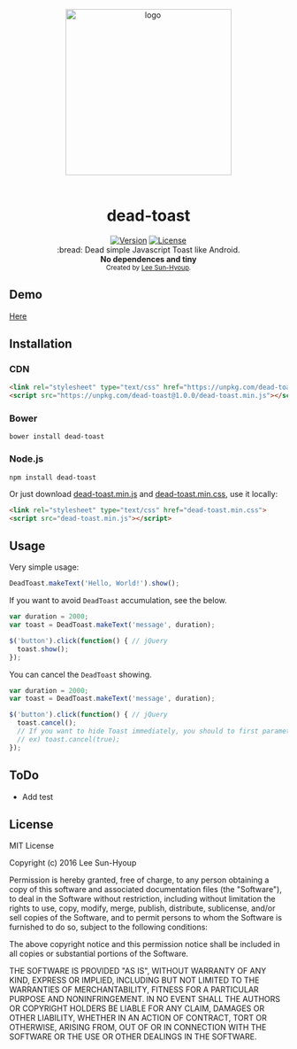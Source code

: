 <div align="center">
  <img src='https://github.com/kciter/dead-toast/blob/master/art/logo.png?raw=true' alt='logo' width='300px'>
</div>
<br>

<h1 align="center">dead-toast</h1>
<div align="center">
  <a href="https://www.npmjs.com/package/dead-toast"><img src="https://img.shields.io/npm/v/dead-toast.svg" alt="Version"></a>
  <a href="https://www.npmjs.com/package/dead-toast"><img src="https://img.shields.io/npm/l/dead-toast.svg" alt="License"></a>
</div>

<div align="center">
  :bread: Dead simple Javascript Toast like Android.<br>
  <strong>No dependences and tiny</strong>
</div>
<div align="center">
  <sub>Created by <a href="https://github.com/kciter">Lee Sun-Hyoup</a>.</sub>
</div>

## Demo
[Here](https://kciter.github.io/dead-toast/)

## Installation
### CDN
```html
<link rel="stylesheet" type="text/css" href="https://unpkg.com/dead-toast@1.0.0/dead-toast.min.css">
<script src="https://unpkg.com/dead-toast@1.0.0/dead-toast.min.js"></script>
```

### Bower
```
bower install dead-toast
```

### Node.js
```
npm install dead-toast
```

Or just download [dead-toast.min.js](https://raw.githubusercontent.com/kciter/dead-toast/master/dead-toast.min.js?token=ADdLD-bCrpqLGE8z00Xh-zQ5vL3r56Xzks5X3raKwA%3D%3D) and [dead-toast.min.css](https://raw.githubusercontent.com/kciter/dead-toast/master/dead-toast.min.css?token=ADdLD4vkJW4agDKKeWL0ibxnoj1Aj9rvks5X3rZ8wA%3D%3D), use it locally: 
```html
<link rel="stylesheet" type="text/css" href="dead-toast.min.css">
<script src="dead-toast.min.js"></script>
```

## Usage
Very simple usage:
```js
DeadToast.makeText('Hello, World!').show();
```
If you want to avoid `DeadToast` accumulation, see the below.
```js
var duration = 2000;
var toast = DeadToast.makeText('message', duration);

$('button').click(function() { // jQuery
  toast.show();
});
```
You can cancel the `DeadToast` showing.
```js
var duration = 2000;
var toast = DeadToast.makeText('message', duration);

$('button').click(function() { // jQuery
  toast.cancel();
  // If you want to hide Toast immediately, you should to first parameter set true.
  // ex) toast.cancel(true);
});
```

## ToDo
* Add test

## License
MIT License

Copyright (c) 2016 Lee Sun-Hyoup

Permission is hereby granted, free of charge, to any person obtaining a copy
of this software and associated documentation files (the "Software"), to deal
in the Software without restriction, including without limitation the rights
to use, copy, modify, merge, publish, distribute, sublicense, and/or sell
copies of the Software, and to permit persons to whom the Software is
furnished to do so, subject to the following conditions:

The above copyright notice and this permission notice shall be included in all
copies or substantial portions of the Software.

THE SOFTWARE IS PROVIDED "AS IS", WITHOUT WARRANTY OF ANY KIND, EXPRESS OR
IMPLIED, INCLUDING BUT NOT LIMITED TO THE WARRANTIES OF MERCHANTABILITY,
FITNESS FOR A PARTICULAR PURPOSE AND NONINFRINGEMENT. IN NO EVENT SHALL THE
AUTHORS OR COPYRIGHT HOLDERS BE LIABLE FOR ANY CLAIM, DAMAGES OR OTHER
LIABILITY, WHETHER IN AN ACTION OF CONTRACT, TORT OR OTHERWISE, ARISING FROM,
OUT OF OR IN CONNECTION WITH THE SOFTWARE OR THE USE OR OTHER DEALINGS IN THE
SOFTWARE.
